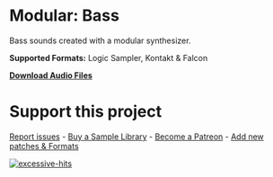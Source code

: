 # Modular: Bass
 
Bass sounds created with a modular synthesizer.

**Supported Formats:** Logic Sampler, Kontakt & Falcon

**[Download Audio Files](https://github.com/publicsamples/Modular-Bass/releases/tag/1.0)**

# Support this project

[Report issues](/issues) - [Buy a Sample Library](https://gumroad.com/modularsamples) - [Become a Patreon](https://www.patreon.com/modularsamples) - [Add new patches & Formats](/pulls)

[
![excessive-hits](https://www.modularsamples.com/samples/product/excessive-hits/excessive-small.jpg)
](https://www.modularsamples.com/samples/product/excessive-hits/)
